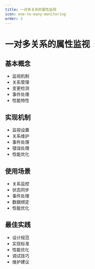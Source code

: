 ```yaml
---
title: 一对多关系的属性监视
icon: one-to-many-monitoring
order: 3
---
```


# 一对多关系的属性监视

## 基本概念
- 监视机制
- 关系管理
- 变更检测
- 事件处理
- 性能特性

## 实现机制
- 监视设置
- 关系维护
- 事件处理
- 错误处理
- 性能优化

## 使用场景
- 关系监控
- 状态同步
- 事件处理
- 数据绑定
- 性能优化

## 最佳实践
- 设计规范
- 实现标准
- 性能优化
- 调试技巧
- 维护建议

